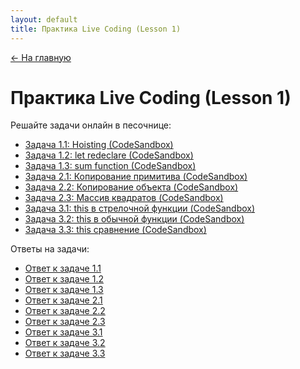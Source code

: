 ```yaml
---
layout: default
title: Практика Live Coding (Lesson 1)
---
```

<a href="{{ site.baseurl }}" class="main-link-home">&#8592; На главную</a>

# Практика Live Coding (Lesson 1)

Решайте задачи онлайн в песочнице:

- [Задача 1.1: Hoisting (CodeSandbox)](https://codesandbox.io/p/github/cheboringGithub/Playwright-JS-TS-course-Elena/main?file=%2Flessons%2Flive-coding%2Flesson-1%2Ftasks%2Flesson-1-task-1-1-hoisting.js)
- [Задача 1.2: let redeclare (CodeSandbox)](https://codesandbox.io/p/github/cheboringGithub/Playwright-JS-TS-course-Elena/main?file=%2Flessons%2Flive-coding%2Flesson-1%2Ftasks%2Flesson-1-task-1-2-let-redeclare.js)
- [Задача 1.3: sum function (CodeSandbox)](https://codesandbox.io/p/github/cheboringGithub/Playwright-JS-TS-course-Elena/main?file=%2Flessons%2Flive-coding%2Flesson-1%2Ftasks%2Flesson-1-task-1-3-sum-function.js)
- [Задача 2.1: Копирование примитива (CodeSandbox)](https://codesandbox.io/p/github/cheboringGithub/Playwright-JS-TS-course-Elena/main?file=%2Flessons%2Flive-coding%2Flesson-1%2Ftasks%2Flesson-1-task-2-1-primitive-copy.js)
- [Задача 2.2: Копирование объекта (CodeSandbox)](https://codesandbox.io/p/github/cheboringGithub/Playwright-JS-TS-course-Elena/main?file=%2Flessons%2Flive-coding%2Flesson-1%2Ftasks%2Flesson-1-task-2-2-object-copy.js)
- [Задача 2.3: Массив квадратов (CodeSandbox)](https://codesandbox.io/p/github/cheboringGithub/Playwright-JS-TS-course-Elena/main?file=%2Flessons%2Flive-coding%2Flesson-1%2Ftasks%2Flesson-1-task-2-3-object-copy-func.js)
- [Задача 3.1: this в стрелочной функции (CodeSandbox)](https://codesandbox.io/p/github/cheboringGithub/Playwright-JS-TS-course-Elena/main?file=%2Flessons%2Flive-coding%2Flesson-1%2Ftasks%2Flesson-1-task-3-1-arrow-this.js)
- [Задача 3.2: this в обычной функции (CodeSandbox)](https://codesandbox.io/p/github/cheboringGithub/Playwright-JS-TS-course-Elena/main?file=%2Flessons%2Flive-coding%2Flesson-1%2Ftasks%2Flesson-1-task-3-2-regular-this.js)
- [Задача 3.3: this сравнение (CodeSandbox)](https://codesandbox.io/p/github/cheboringGithub/Playwright-JS-TS-course-Elena/main?file=%2Flessons%2Flive-coding%2Flesson-1%2Ftasks%2Flesson-1-task-3-3-arrow-vs-regular.js)

Ответы на задачи:

- [Ответ к задаче 1.1](answers/lesson-1-task-1-1-hoisting.answer.md)
- [Ответ к задаче 1.2](answers/lesson-1-task-1-2-let-redeclare.answer.md)
- [Ответ к задаче 1.3](answers/lesson-1-task-1-3-sum-function.answer.md)
- [Ответ к задаче 2.1](answers/lesson-1-task-2-1-primitive-copy.answer.md)
- [Ответ к задаче 2.2](answers/lesson-1-task-2-2-object-copy.answer.md)
- [Ответ к задаче 2.3](answers/lesson-1-task-2-3-object-copy-func.answer.md)
- [Ответ к задаче 3.1](answers/lesson-1-task-3-1-arrow-this.answer.md)
- [Ответ к задаче 3.2](answers/lesson-1-task-3-2-regular-this.answer.md)
- [Ответ к задаче 3.3](answers/lesson-1-task-3-3-arrow-vs-regular.answer.md) 